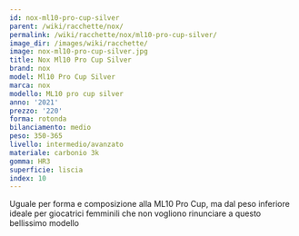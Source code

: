 ```yaml
---
id: nox-ml10-pro-cup-silver
parent: /wiki/racchette/nox/
permalink: /wiki/racchette/nox/ml10-pro-cup-silver/
image_dir: /images/wiki/racchette/
image: nox-ml10-pro-cup-silver.jpg
title: Nox Ml10 Pro Cup Silver
brand: nox
model: Ml10 Pro Cup Silver
marca: nox
modello: ML10 pro cup silver
anno: '2021'
prezzo: '220'
forma: rotonda
bilanciamento: medio
peso: 350-365
livello: intermedio/avanzato
materiale: carbonio 3k
gomma: HR3
superficie: liscia
index: 10
---
```

Uguale per forma e composizione alla ML10 Pro Cup, ma dal peso inferiore ideale per giocatrici femminili che non vogliono rinunciare a questo bellissimo modello
